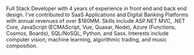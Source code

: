 Full Stack Developer with 4 years of experience in front end and back end design.  I've contributed to SaaS Applications and Digital Banking Platforms with annual revenues of over $180MM. Skills include ASP.NET MVC, .NET Core, JavaScript (ECMAScript, Vue, Quasar, Node), Azure (Functions, Cosmos, Boards), SQL/NoSQL, Python, and Sass. Interests include computer vision, machine learning, algorithmic trading, and music composition.
